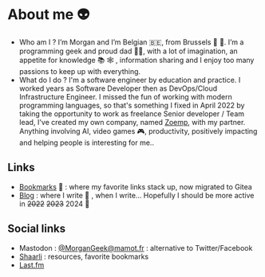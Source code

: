 # About me :alien:
- Who am I ? I’m Morgan and I’m Belgian :belgium:, from Brussels 🍻 🍫. I’m a programming geek and proud dad 👨‍🍼, with a lot of imagination, an appetite for knowledge 📚 🕸️ , information sharing and I enjoy too many passions to keep up with everything.
- What do I do ? I'm a software engineer by education and practice. I worked years as Software Developer then as DevOps/Cloud Infrastructure Engineer. I missed the fun of working with modern programming languages, so that's something I fixed in April 2022 by taking the opportunity to work as freelance Senior developer / Team lead, I've created my own company, named [Zoemp](https://github.com/Zoemp), with my partner. Anything involving AI, video games  🎮, productivity, positively impacting and helping people is interesting for me..

## Links
- [Bookmarks](https://gitea.zoemp.be/morgan/bookmarks) :bookmark: : where my favorite links stack up, now migrated to Gitea
- [Blog](https://morgan.zoemp.be/) : where I write :brain: , when I write... Hopefully I should be more active in ~~2022~~ ~~2023~~ 2024 🤣

## Social links
- Mastodon : [@MorganGeek@mamot.fr](https://mamot.fr/@MorganGeek) : alternative to Twitter/Facebook
- [Shaarli](https://shaarli.zoemp.be) : resources, favorite bookmarks
- [Last.fm](https://www.last.fm/fr/user/MorganGeek)
